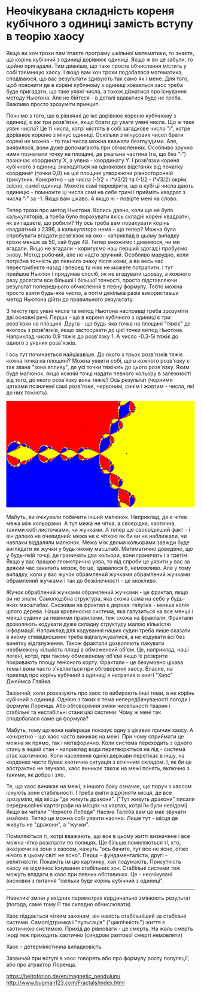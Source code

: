 # Неочікувана складність кореня кубічного з одиниці замість вступу в теорію хаосу

Якщо ви хоч трохи пам'ятаєте програму шкільної математики, то знаєте, що корінь кубічний з одиниці дорівнює одиниці. 
Якщо ж ви це забули, то щойно пригадали. 
Тим дивніше, що таке просте обчислення містить у собі таємницю хаосу. 
І якщо вам хоч трохи подобалася математика, сподіваюся, що вас результати здивують так само як і мене. 
Для того, щоб пояснити де в корені кубічному з одиниці ховається хаос треба буде пригадати, що таке уявні числа, а також дізнатися про існування методу Ньютона. 
Але не бійтеся - в деталі вдаватися буде не треба. 
Важливо просто зрозуміти принцип.

Почнімо з того, що в рівнянні де ікс дорівнює кореню кубічному з одиниці, є аж три розв'язки, якщо брати до уваги уявні числа. 
Що ж таке уявні числа? Це ті числа, котрі містять в собі загадкове число "і", котре дорівнює кореню з мінус одиниці. 
Оскільки з мінусових чисел брати корені не можна - то такі числа можна вважати безглуздими. 
Але, виявилося, вони дуже допомагають при обчисленнях. 
Особливо зручно ними позначати точку на площині, де реальна частина (та, що без "і") позначає координату X, а уявна - координату Y. 
І розв'язки кореня кубічного з одиниці знаходяться на однакових відстанях від початку координат (точки 0,0) на цій площині утворюючи рівносторонній трикутник.
Конкретно - це числа (-1/2 + i*√3/2) та (-1/2 - i*√3/2) окрім, звісно, самої одиниці.
Можете самі перевірити, що в кубі ці числа дають одиницю - помножте ці числа самі на себе тричі і прийміть квадрат з числа "і" за -1. 
Якщо вам цікаво. 
А якщо ні - повірте мені на слово.

Тепер трохи про метод Ньютона. 
Колись давно, коли ще не було калькуляторів, а треба було порахувати якісь складні корені квадратні, як ви гадаєте, що робили? 
Ну ось треба вам порахувати корінь квадратний з 2396, а калькулятора нема - що тепер? 
Можна було спробувати вгадати розв'язок на око - наприклад в цьому випадку трохи менше за 50, хай буде 48. 
Тепер множимо і дивимося, чи ми вгадали.
Якщо не вгадали - коригуємо наш перший здогад і пробуємо знову. 
Метод робочий, але не надто зручний. 
Особливо марудно, коли потрібна точність до певного знаку після коми, а ви весь час перестрибуєте назад і вперед та ніяк не можете потрапити. 
І тут прийшов Ньютон і придумав спосіб, як не вгадувати щоразу, а кожного разу досягати все більшої і більшої точності, 
просто підставляючи результат попереднього обчислення в певну формулу. 
Тобто можна просто взяти будь-яке число, а потім декілька разів використавши метод Ньютона дійти до правильного результату.

З тексту про уявні числа та метод Ньютона насправді треба зрозуміти дві основні речі.
Перша - що в кореня кубічного з одиниці є три розв'язки на площині.
Друга - що будь-яка точка на площині "тяжіє" до якогось з розв'язків, якщо застосувати до цієї точки метод Ньютона.
Наприклад число 0.9 тяжіє до розв'язку 1. А число -0.3-5і тяжіє до одного з уявних розв'язків.

І ось тут починається найцікавіше.
До якого з трьох розв'язків тяжіє кожна точка на площині?
Можна уявити собі, що в кожного розв'язку є так звана "зона впливу", де усі точки тяжіють до цього розв'язку.
Яким буде малюнок, якщо кожній точці надати певного кольору в залежності від того, до якого розв'язку вона тяжіє?
Ось результат (чорними цятками позначені самі розв'язки, червоним, синім і жовтим - числа, які до них тяжіють).

![Newton Method CubicRoot From 1](/docs/assets/images/newtonmethod.png)

Мабуть, ви очікували побачити інший малюнок.
Наприклад, де є чітка межа між кольорами.
А тут межа не чітка, а своєрідна, хаотична, такими собі листочками, чи жучками.
А тепер ще своєрідніший факт - і він далеко не очевидний: межа не є чіткою як би ви не наближали, чи навпаки віддаляли малюнок.
Межа між двома кольорами завжди буде виглядати як жучки у будь-якому масштабі.
Математично доведено, що у будь-якій точці, де граничать два кольори, вони граничать і з третім.
Якщо у вас працює геометрична уява, то від спроби це уявити у вас за деякий час закипить мозок, бо це, здавалося б, неможливо.
Але у тому випадку, коли у вас жучок обрамлений жучками обрамлений жучками обрамлений жучками і так до безкінечності - це можливо.

Жучок обраблений жучками обрамлений жучками - це фрактал, якщо ви не знали.
Самоподібна структура, яка схожа сама на себе у будь-яких масштабах.
Схожими на фрактал є дерева: галузка - менша копія цілого дерева. 
Наша кровеносна система, яка галузиться на все менші і менші судини за певними правилами, теж схожа на фрактали.
Фрактали дозволяють кодувати дуже складну структуру малою кількістю інформації.
Наприклад для кодування наших судин треба лише сказати в якому співвідношенні треба відгалужуватися, а не кодувати всі без винятку відгалуження.
Також фрактали дозволяють пакувати необмежену кількість площі в обмеженеий об'єм.
Це, наприклад, наші легені, котрі, при такому обмеженому об'ємі якщо їх розкрити покривають площу тенісного корту.
Фрактали - це безумовно цікава тема і вона часто з'являється при обговоренні хаосу.
Власне, на приклад про корінь кубічний з одиниці я натрапив в книгі "Хаос" Джеймса Ґляйка.

Зазвичай, коли розказують про хаос то вибирають інші теми, а не корінь кубічний з одиниці.
Однією з таких є тема непередбачуваності погоди і формули Лоренца.
Або обговорення зміни чисельності тварин і стабільні та нестабільні стани цієї системи.
Чому ж мені так сподобалася саме ця формула?

Мабуть, тому що вона найкраще показує одну з цікавих причин хаосу.
А конкретно - що хаос часто виникає на межі.
При чому сприймати це можна як прямо, так і метафорично.
Коли система переходить з одного стану в інший стан - наприклад вода перетворються на лід - система стає хаотичною.
Коли населення однієї держави перетікає в іншу, на кордонах часто буває хаотична ситуація з етнічним складом.
І, як би це абстрактно не звучало, хаос виникає також на межі понять, включно з такими, як добро і зло.

Те, що хаос виникає на межі, з іншого боку означає, що поруч з хаосом існують зони стабільності.
І треба вміти відрізняти місця, де все зрозуміло, від місць "де живуть дракони".
("Тут живуть дракони" писали середньовічні картографи на місцях на картах, котрі їм були невідомі)
Якщо ви читали "Чорного Лебедя" Насіма Талеба вам це має звучати знайомо.
Тепер це можна собі уявити наочно.
Лише тут - місця де живуть не "дракони", а "жучки".

Помиляються ті, котрі вважають, що все в цьому житті визначене і все можна чітко розкласти по полицях.
Ще більше помиляються ті, хто, вказуючи на зони з хаосом, кажуть "ось бачите, тут все не ясно, отже нічого в цьому світі не ясно".
Перші - фундаменталісти, другі - релятивісти.
Покажіть їм цю картинку, хай подумають.
Присутність хаосу не відмінює існування стабільних зон.
Стабільні системи теж можуть впадати в хаос при певних обставинах.
Це - неочікувані висновки з питання "скільки буде корінь кубічний з одиниці".

----

Невеликі зміни у вхідних параметрах кардинально змінюють результат (погода, саме тому її так складно обчислювати)

Хаос піддається чітким законам, він навість стабільніший за стабільні системи.
Самопідтримка і "пульсація" ("циклічність") життя є хаотичною системою.
Прихід до рівноваги - це смерть.
На жаль смерть іноді теж приходить хаотично (синдром раптової смерті немовляти)

Хаос - детерміністична випадковість.

Зазвичай при вступі в хаос говорять або про формулу росту популяції, або про атрактор Лоренца.

https://beltoforion.de/en/magnetic_pendulum/
http://www.bugman123.com/Fractals/index.html

